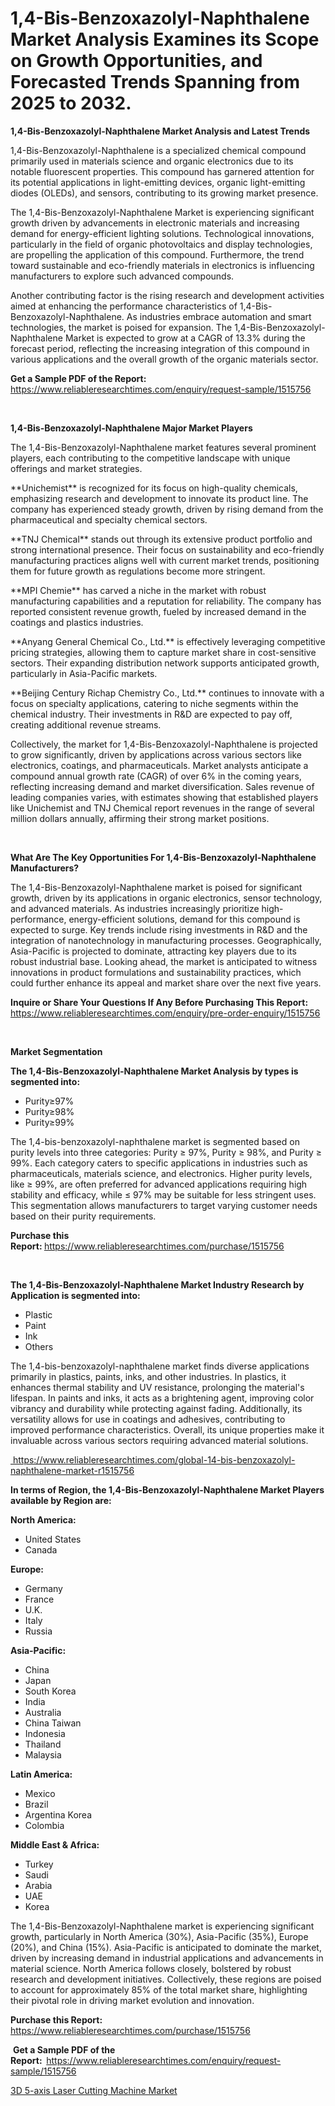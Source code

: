 <p><h1>1,4-Bis-Benzoxazolyl-Naphthalene Market Analysis Examines its Scope on Growth Opportunities, and Forecasted Trends Spanning from 2025 to 2032.</h1></p><p><strong>1,4-Bis-Benzoxazolyl-Naphthalene Market Analysis and Latest Trends</strong></p>
<p><p>1,4-Bis-Benzoxazolyl-Naphthalene is a specialized chemical compound primarily used in materials science and organic electronics due to its notable fluorescent properties. This compound has garnered attention for its potential applications in light-emitting devices, organic light-emitting diodes (OLEDs), and sensors, contributing to its growing market presence.</p><p>The 1,4-Bis-Benzoxazolyl-Naphthalene Market is experiencing significant growth driven by advancements in electronic materials and increasing demand for energy-efficient lighting solutions. Technological innovations, particularly in the field of organic photovoltaics and display technologies, are propelling the application of this compound. Furthermore, the trend toward sustainable and eco-friendly materials in electronics is influencing manufacturers to explore such advanced compounds.</p><p>Another contributing factor is the rising research and development activities aimed at enhancing the performance characteristics of 1,4-Bis-Benzoxazolyl-Naphthalene. As industries embrace automation and smart technologies, the market is poised for expansion. The 1,4-Bis-Benzoxazolyl-Naphthalene Market is expected to grow at a CAGR of 13.3% during the forecast period, reflecting the increasing integration of this compound in various applications and the overall growth of the organic materials sector.</p></p>
<p><strong>Get a Sample PDF of the Report:&nbsp;</strong> <a href="https://www.reliableresearchtimes.com/enquiry/request-sample/1515756?utm_campaign=2643&utm_medium=2&utm_source=Github&utm_content=ia&utm_term=29032025&utm_id=14-bis-benzoxazolyl-naphthalene">https://www.reliableresearchtimes.com/enquiry/request-sample/1515756</a></p>
<p>&nbsp;</p>
<p><strong>1,4-Bis-Benzoxazolyl-Naphthalene Major Market Players</strong></p>
<p><p>The 1,4-Bis-Benzoxazolyl-Naphthalene market features several prominent players, each contributing to the competitive landscape with unique offerings and market strategies.</p><p>**Unichemist** is recognized for its focus on high-quality chemicals, emphasizing research and development to innovate its product line. The company has experienced steady growth, driven by rising demand from the pharmaceutical and specialty chemical sectors. </p><p>**TNJ Chemical** stands out through its extensive product portfolio and strong international presence. Their focus on sustainability and eco-friendly manufacturing practices aligns well with current market trends, positioning them for future growth as regulations become more stringent.</p><p>**MPI Chemie** has carved a niche in the market with robust manufacturing capabilities and a reputation for reliability. The company has reported consistent revenue growth, fueled by increased demand in the coatings and plastics industries.</p><p>**Anyang General Chemical Co., Ltd.** is effectively leveraging competitive pricing strategies, allowing them to capture market share in cost-sensitive sectors. Their expanding distribution network supports anticipated growth, particularly in Asia-Pacific markets.</p><p>**Beijing Century Richap Chemistry Co., Ltd.** continues to innovate with a focus on specialty applications, catering to niche segments within the chemical industry. Their investments in R&D are expected to pay off, creating additional revenue streams.</p><p>Collectively, the market for 1,4-Bis-Benzoxazolyl-Naphthalene is projected to grow significantly, driven by applications across various sectors like electronics, coatings, and pharmaceuticals. Market analysts anticipate a compound annual growth rate (CAGR) of over 6% in the coming years, reflecting increasing demand and market diversification. Sales revenue of leading companies varies, with estimates showing that established players like Unichemist and TNJ Chemical report revenues in the range of several million dollars annually, affirming their strong market positions.</p></p>
<p>&nbsp;</p>
<p><strong>What Are The Key Opportunities For 1,4-Bis-Benzoxazolyl-Naphthalene Manufacturers?</strong></p>
<p><p>The 1,4-Bis-Benzoxazolyl-Naphthalene market is poised for significant growth, driven by its applications in organic electronics, sensor technology, and advanced materials. As industries increasingly prioritize high-performance, energy-efficient solutions, demand for this compound is expected to surge. Key trends include rising investments in R&D and the integration of nanotechnology in manufacturing processes. Geographically, Asia-Pacific is projected to dominate, attracting key players due to its robust industrial base. Looking ahead, the market is anticipated to witness innovations in product formulations and sustainability practices, which could further enhance its appeal and market share over the next five years.</p></p>
<p><strong>Inquire or Share Your Questions If Any Before Purchasing This Report:</strong> <a href="https://www.reliableresearchtimes.com/enquiry/pre-order-enquiry/1515756?utm_campaign=2643&utm_medium=2&utm_source=Github&utm_content=ia&utm_term=29032025&utm_id=14-bis-benzoxazolyl-naphthalene">https://www.reliableresearchtimes.com/enquiry/pre-order-enquiry/1515756</a></p>
<p>&nbsp;</p>
<p><strong>Market Segmentation</strong></p>
<p><strong>The 1,4-Bis-Benzoxazolyl-Naphthalene Market Analysis by types is segmented into:</strong></p>
<p><ul><li>Purity≥97%</li><li>Purity≥98%</li><li>Purity≥99%</li></ul></p>
<p><p>The 1,4-bis-benzoxazolyl-naphthalene market is segmented based on purity levels into three categories: Purity ≥ 97%, Purity ≥ 98%, and Purity ≥ 99%. Each category caters to specific applications in industries such as pharmaceuticals, materials science, and electronics. Higher purity levels, like ≥ 99%, are often preferred for advanced applications requiring high stability and efficacy, while ≤ 97% may be suitable for less stringent uses. This segmentation allows manufacturers to target varying customer needs based on their purity requirements.</p></p>
<p><strong>Purchase this Report:&nbsp;</strong><a href="https://www.reliableresearchtimes.com/purchase/1515756?utm_campaign=2643&utm_medium=2&utm_source=Github&utm_content=ia&utm_term=29032025&utm_id=14-bis-benzoxazolyl-naphthalene">https://www.reliableresearchtimes.com/purchase/1515756</a></p>
<p>&nbsp;</p>
<p><strong>The 1,4-Bis-Benzoxazolyl-Naphthalene Market Industry Research by Application is segmented into:</strong></p>
<p><ul><li>Plastic</li><li>Paint</li><li>Ink</li><li>Others</li></ul></p>
<p><p>The 1,4-bis-benzoxazolyl-naphthalene market finds diverse applications primarily in plastics, paints, inks, and other industries. In plastics, it enhances thermal stability and UV resistance, prolonging the material's lifespan. In paints and inks, it acts as a brightening agent, improving color vibrancy and durability while protecting against fading. Additionally, its versatility allows for use in coatings and adhesives, contributing to improved performance characteristics. Overall, its unique properties make it invaluable across various sectors requiring advanced material solutions.</p></p>
<p><a href="https://www.reliableresearchtimes.com/global-14-bis-benzoxazolyl-naphthalene-market-r1515756?utm_campaign=2643&utm_medium=2&utm_source=Github&utm_content=ia&utm_term=29032025&utm_id=14-bis-benzoxazolyl-naphthalene">&nbsp;https://www.reliableresearchtimes.com/global-14-bis-benzoxazolyl-naphthalene-market-r1515756</a></p>
<p><strong>In terms of Region, the 1,4-Bis-Benzoxazolyl-Naphthalene Market Players available by Region are:</strong></p>
<p>
    <p> <strong> North America: </strong>
        <ul>
            <li>United States</li>
            <li>Canada</li>
        </ul>
        </p> 
    <p> <strong> Europe: </strong>
        <ul>
            <li>Germany</li>
            <li>France</li>
            <li>U.K.</li>
            <li>Italy</li>
            <li>Russia</li>
        </ul>
        </p> 
    <p> <strong> Asia-Pacific: </strong>
        <ul>
            <li>China</li>
            <li>Japan</li>
            <li>South Korea</li>
            <li>India</li>
            <li>Australia</li>
            <li>China Taiwan</li>
            <li>Indonesia</li>
            <li>Thailand</li>
            <li>Malaysia</li>
        </ul>
        </p> 
    <p> <strong> Latin America: </strong>
        <ul>
            <li>Mexico</li>
            <li>Brazil</li>
            <li>Argentina Korea</li>
            <li>Colombia</li>
        </ul>
        </p> 
    <p> <strong> Middle East & Africa: </strong>
        <ul>
            <li>Turkey</li>
            <li>Saudi</li>
            <li>Arabia</li>
            <li>UAE</li>
            <li>Korea</li>
        </ul>
    </p>
    </p>
<p><p>The 1,4-Bis-Benzoxazolyl-Naphthalene market is experiencing significant growth, particularly in North America (30%), Asia-Pacific (35%), Europe (20%), and China (15%). Asia-Pacific is anticipated to dominate the market, driven by increasing demand in industrial applications and advancements in material science. North America follows closely, bolstered by robust research and development initiatives. Collectively, these regions are poised to account for approximately 85% of the total market share, highlighting their pivotal role in driving market evolution and innovation.</p></p>
<p><strong>Purchase this Report: </strong><a href="https://www.reliableresearchtimes.com/purchase/1515756?utm_campaign=2643&utm_medium=2&utm_source=Github&utm_content=ia&utm_term=29032025&utm_id=14-bis-benzoxazolyl-naphthalene">https://www.reliableresearchtimes.com/purchase/1515756</a></p>
<p>&nbsp;<strong>Get a Sample PDF of the Report:&nbsp;&nbsp;</strong><a href="https://www.reliableresearchtimes.com/enquiry/request-sample/1515756?utm_campaign=2643&utm_medium=2&utm_source=Github&utm_content=ia&utm_term=29032025&utm_id=14-bis-benzoxazolyl-naphthalene">https://www.reliableresearchtimes.com/enquiry/request-sample/1515756</a></p>
<p><strong></strong></p>
<p><p><a href="https://github.com/dolorespeddico90/Market-Research-Report-List-1/blob/main/3d-5-axis-laser-cutting-machine-market.md?utm_campaign=2643&utm_medium=2&utm_source=Github&utm_content=ia&utm_term=29032025&utm_id=14-bis-benzoxazolyl-naphthalene">3D 5-axis Laser Cutting Machine Market</a></p></p>